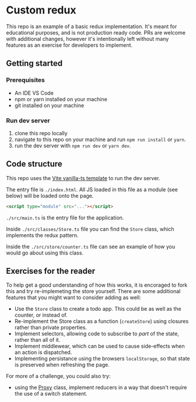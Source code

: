# Custom redux

This repo is an example of a basic redux implementation. It's meant for educational purposes, and is not production ready code. PRs are welcome with additional changes, however it's intentionally left without many features as an exercise for developers to implement.

## Getting started

### Prerequisites

- An IDE VS Code
- npm or yarn installed on your machine
- git installed on your machine

### Run dev server

1. clone this repo locally
2. navigate to this repo on your machine and run `npm run install` or `yarn`.
3. run the dev server with `npm run dev` or `yarn dev`.

## Code structure

This repo uses the [Vite vanilla-ts template](https://vitejs.dev/guide/#browser-support) to run the dev server.

The entry file is `./index.html`. All JS loaded in this file as a module (see below) will be loaded onto the page.

```html
<script type="module" src="..."></script>
```

`./src/main.ts` is the entry file for the application.

Inside `./src/classes/Store.ts` file you can find the `Store` class, which implements the redux pattern.

Inside the `./src/store/counter.ts` file can see an example of how you would go about using this class.

## Exercises for the reader

To help get a good understanding of how this works, it is encoraged to fork this and try re-implemeting the store yourself. There are some additional features that you might want to consider adding as well:

- Use the `Store` class to create a todo app. This could be as well as the counter, or instead of.
- Re-implement the Store class as a function (`createStore`) using closures rather than private properties.
- Implement selectors, allowing code to subscribe to _part_ of the state, rather than all of it.
- Implement middlewear, which can be used to cause side-effects when an action is dispatched.
- Implementing persistance using the browsers `localStorage`, so that state is preserved when refreshing the page.


For more of a challenge, you could also try: 
- using the [Proxy](https://developer.mozilla.org/en-US/docs/Web/JavaScript/Reference/Global_Objects/Proxy) class, implement reducers in a way that doesn't require the use of a switch statement.
